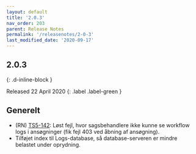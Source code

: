 ```yaml
---
layout: default
title: '2.0.3'
nav_order: 203
parent: Release Notes
permalink: '/releasenotes/2-0-3'
last_modified_date: '2020-09-17'
---
```


## 2.0.3
{: .d-inline-block }

Released 22 April 2020
{: .label .label-green }

## Generelt

- (RN) [TS5-142](https://sd.trifork.com/projects/TS5/queues/custom/95/TS5-142): Løst fejl, hvor sagsbehandlere ikke kunne se workflow logs i ansøgninger (fik fejl 403 ved åbning af ansøgning).
- Tilføjet index til Logs-database, så database-serveren er mindre belastet under oprydning.

